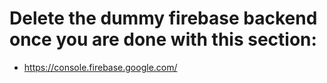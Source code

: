# Delete the dummy firebase backend once you are done with this section:
* https://console.firebase.google.com/